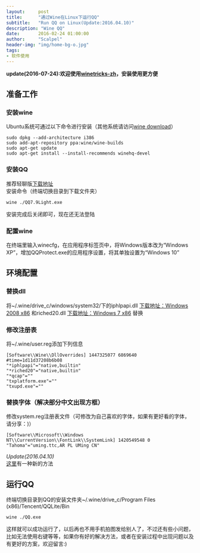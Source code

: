 ```yaml
---
layout:     post
title:      "通过Wine在Linux下运行QQ"
subtitle:   "Run QQ on Linux(Update:2016.04.10)"
description: "Wine QQ"
date:       2016-02-24 01:00:00
author:     "Scalpel"
header-img: "img/home-bg-o.jpg"
tags:
- 软件使用
---
```

**update(2016-07-24):欢迎使用[winetricks-zh](https://github.com/hillwoodroc/winetricks-zh)，安装使用更方便**

## 准备工作

### 安装wine  
Ubuntu系统可通过以下命令进行安装（其他系统请访问[wine download](https://www.winehq.org/download)）  

```
sudo dpkg --add-architecture i386
sudo add-apt-repository ppa:wine/wine-builds
sudo apt-get update
sudo apt-get install --install-recommends winehq-devel
```

### 安装QQ
推荐轻聊版[下载地址](http://im.qq.com/lightqq)  
安装命令（终端切换目录到下载文件夹）  

```
wine ./QQ7.9Light.exe
```
安装完成后关闭即可，现在还无法登陆

### 配置wine
在终端里输入winecfg，在应用程序标签页中，将Windows版本改为“Windows XP”，增加QQProtect.exe的应用程序设置，将其单独设置为“Windows 10”  

## 环境配置

### 替换dll
将~/.wine/drive_c/windows/system32/下的iphlpapi.dll [下载地址：Windows 2008 x86](http://www.startos.com/plus/dll.php?os=Windows_2008+32%E4%BD%8D&dll=iphlpapi.dll&ac=down) 和riched20.dll [下载地址：Windows 7 x86](http://www.startos.com/plus/dll.php?os=Windows_7+32%E4%BD%8D&dll=riched20.dll&ac=down) 替换

### 修改注册表
将~/.wine/user.reg添加下列信息  

```
[Software\\Wine\\DllOverrides] 1447325077 6869640
#time=1d11d37208b6b08
"*iphlpapi"="native,builtin"
"*riched20"="native,builtin"
"*qcap"=""
"txplatform.exe"=""
"txupd.exe"=""
```

### 替换字体（解决部分中文出现方框）  
修改system.reg注册表文件（可修改为自己喜欢的字体，如果有更好看的字体，请分享：)）  

```
[Software\\Microsoft\\Windows NT\\CurrentVersion\\FontLink\\SystemLink] 1420549548 0
"Tahoma"="uming.ttc,AR PL UMing CN"
```
*Update(2016.04.10)*  
[这里](http://www.burningall.com/2016/01/04/%E8%A7%A3%E5%86%B3wine%E4%B8%8B%E4%B8%AD%E6%96%87%E4%B9%B1%E7%A0%81%E9%97%AE%E9%A2%98/)有一种新的方法

## 运行QQ
终端切换目录到QQ的安装文件夹~/.wine/drive_c/Program Files (x86)/Tencent/QQLite/Bin  

```
wine ./QQ.exe
```
这样就可以成功运行了，以后再也不用手机拍图发给别人了，不过还有些小问题，比如无法使用右键等等，如果你有好的解决方法，或者在安装过程中出现问题以及有更好的方案，欢迎留言:)
